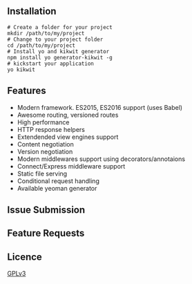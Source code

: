 ## Installation
```
# Create a folder for your project
mkdir /path/to/my/project
# Change to your project folder
cd /path/to/my/project
# Install yo and kikwit generator
npm install yo generator-kikwit -g
# kickstart your application
yo kikwit
```

## Features
* Modern framework. ES2015, ES2016 support (uses Babel)
* Awesome routing, versioned routes
* High performance
* HTTP response helpers
* Extendended view engines support
* Content negotiation
* Version negotiation
* Modern middlewares support using decorators/annotaions
* Connect/Express middleware support
* Static file serving
* Conditional request handling
* Available yeoman generator

## Issue Submission


## Feature Requests


## Licence
[GPLv3](http://www.gnu.org/licenses/gpl-3.0.en.html)
